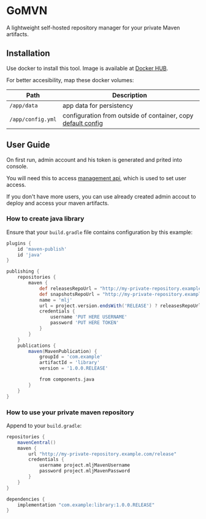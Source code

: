 GoMVN
=====

A lightweight self-hosted repository manager for your private Maven artifacts.


Installation
------------

Use docker to install this tool. Image is available at [Docker HUB](https://hub.docker.com/r/gomvn/gomvn).

For better accesibility, map these docker volumes:

| Path              | Description |
| ----------------- | ----------- |
| `/app/data`       | app data for persistency |
| `/app/config.yml` | configuration from outside of container, copy [default config](https://raw.githubusercontent.com/gomvn/gomvn/master/config.yml) |


User Guide
----------

On first run, admin account and his token is generated and prited into console.

You will need this to access [management api](https://gomvn.docs.apiary.io/), which is used to set user access.

If you don't have more users, you can use already created admin accout to deploy and access your maven artifacts.


### How to create java library 

Ensure that your `build.gradle` file contains configuration by this example:

```gradle
plugins {
    id 'maven-publish'
    id 'java'
}

publishing {
    repositories {
        maven {
            def releasesRepoUrl = "http://my-private-repository.example.com/release"
            def snapshotsRepoUrl = "http://my-private-repository.example.com/snapshot"
            name = 'mlj'
            url = project.version.endsWith('RELEASE') ? releasesRepoUrl : snapshotsRepoUrl
            credentials {
                username 'PUT HERE USERNAME'
                password 'PUT HERE TOKEN'
            }
        }
    }
    publications {
        maven(MavenPublication) {
            groupId = 'com.example'
            artifactId = 'library'
            version = '1.0.0.RELEASE'

            from components.java
        }
    }
}
```

### How to use your private maven repository

Append to your `build.gradle`:

```gradle
repositories {
    mavenCentral()
    maven {
        url "http://my-private-repository.example.com/release"
        credentials {
            username project.mljMavenUsername
            password project.mljMavenPassword
        }
    }
}

dependencies {
    implementation "com.example:library:1.0.0.RELEASE"
}
```
